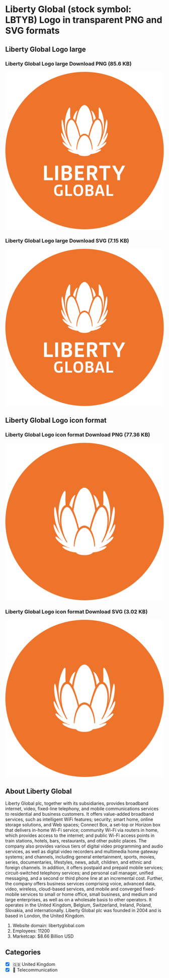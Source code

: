 # Liberty Global (stock symbol: LBTYB) Logo in transparent PNG and SVG formats

## Liberty Global Logo large

### Liberty Global Logo large Download PNG (85.6 KB)

![Liberty Global Logo large Download PNG (85.6 KB)](/img/orig/LBTYB_BIG-024896c0.png)

### Liberty Global Logo large Download SVG (7.15 KB)

![Liberty Global Logo large Download SVG (7.15 KB)](/img/orig/LBTYB_BIG-33aeee41.svg)

## Liberty Global Logo icon format

### Liberty Global Logo icon format Download PNG (77.36 KB)

![Liberty Global Logo icon format Download PNG (77.36 KB)](/img/orig/LBTYB-24eb9ea8.png)

### Liberty Global Logo icon format Download SVG (3.02 KB)

![Liberty Global Logo icon format Download SVG (3.02 KB)](/img/orig/LBTYB-1c2b7b3a.svg)

## About Liberty Global

Liberty Global plc, together with its subsidiaries, provides broadband internet, video, fixed-line telephony, and mobile communications services to residential and business customers. It offers value-added broadband services, such as intelligent WiFi features; security; smart home, online storage solutions, and Web spaces; Connect Box, a set-top or Horizon box that delivers in-home Wi-Fi service; community Wi-Fi via routers in home, which provides access to the internet; and public Wi-Fi access points in train stations, hotels, bars, restaurants, and other public places. The company also provides various tiers of digital video programming and audio services, as well as digital video recorders and multimedia home gateway systems; and channels, including general entertainment, sports, movies, series, documentaries, lifestyles, news, adult, children, and ethnic and foreign channels. In addition, it offers postpaid and prepaid mobile services; circuit-switched telephony services; and personal call manager, unified messaging, and a second or third phone line at an incremental cost. Further, the company offers business services comprising voice, advanced data, video, wireless, cloud-based services, and mobile and converged fixed-mobile services to small or home office, small business, and medium and large enterprises, as well as on a wholesale basis to other operators. It operates in the United Kingdom, Belgium, Switzerland, Ireland, Poland, Slovakia, and internationally. Liberty Global plc was founded in 2004 and is based in London, the United Kingdom.

1. Website domain: libertyglobal.com
2. Employees: 11200
3. Marketcap: $8.66 Billion USD


## Categories
- [x] 🇬🇧 United Kingdom
- [x] 📡 Telecommunication
